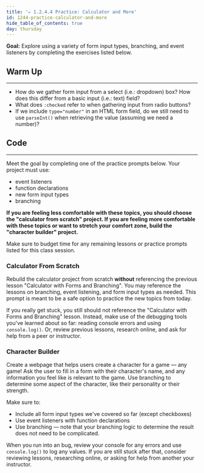 ```yaml
---
title: '✏️ 1.2.4.4 Practice: Calculator and More'
id: 1244-practice-calculator-and-more
hide_table_of_contents: true
day: thursday
---
```


**Goal:** Explore using a variety of form input types, branching, and event listeners by completing the exercises listed below.

## Warm Up
<hr />

* How do we gather form input from a select (i.e.: dropdown) box? How does this differ from a basic input (i.e.: text) field?
* What does `:checked` refer to when gathering input from radio buttons?
* If we include `type="number"` in an HTML form field, do we still need to use `parseInt()` when retrieving the value (assuming we need a number)?

## Code
<hr />

Meet the goal by completing one of the practice prompts below. Your project must use: 

* event listeners
* function declarations
* new form input types
* branching

**If you are feeling less comfortable with these topics, you should choose the "calculator from scratch" project. If you are feeling more comfortable with these topics or want to stretch your comfort zone, build the "character builder" project.**

Make sure to budget time for any remaining lessons or practice prompts listed for this class session.

### Calculator From Scratch

Rebuild the calculator project from scratch **without** referencing the previous lesson "Calculator with Forms and Branching". You may reference the lessons on branching, event listening, and form input types as needed. This prompt is meant to be a safe option to practice the new topics from today. 

If you really get stuck, you still should not reference the "Calculator with Forms and Branching" lesson. Instead, make use of the debugging tools you've learned about so far: reading console errors and using `console.log()`. Or, review previous lessons, research online, and ask for help from a peer or instructor. 

### Character Builder

Create a webpage that helps users create a character for a game — any game! Ask the user to fill in a form with their character's name, and any information you feel like is relevant to the game. Use branching to determine some aspect of the character, like their personality or their strength.

Make sure to:

* Include all form input types we've covered so far (except checkboxes)
* Use event listeners with function declarations
* Use branching — note that your branching logic to determine the result does not need to be complicated.

When you run into an bug, review your console for any errors and use `console.log()` to log any values. If you are still stuck after that, consider reviewing lessons, researching online, or asking for help from another your instructor.
